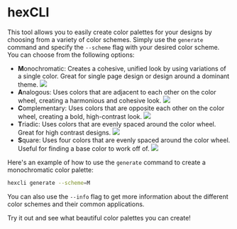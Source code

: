 # hexCLI
This tool allows you to easily create color palettes for your designs by choosing from a variety of color schemes. Simply use the `generate` command and specify the `--scheme` flag with your desired color scheme. You can choose from the following options:

- **M**onochromatic: Creates a cohesive, unified look by using variations of a single color. Great for single page design or design around a dominant theme.
**![](https://lh5.googleusercontent.com/7TFNAdwfjP1_4LMNGP37fjTHE7UY2xi_UEWuHYNVPSIdw-yXHNqJR_rwomdSY3FxBoIQjaAiq6EA29nn8KH60NWWubiYGaLO1HxD9VD1tN-IbDcz9RiQxXQ6-E7aLLUJaSpHpZ5DvcMCCJyixkw0eIEry0buSo2ynxKrdfXvA_ITduJzEJibUbwuTOu8Hw)**
- **A**nalogous: Uses colors that are adjacent to each other on the color wheel, creating a harmonious and cohesive look.
**![](https://lh5.googleusercontent.com/mhZSQL1nXVwjn0fZs3rVSxA9Za_32UIVLInnk7xoWppBNcZYxe-pt8A-xX-bZbcNovqVw2RAlPWRb9dwntLzbpO1bFvzn5hN7cNBAcd2PWpanJ62bvtfFbu--qEMKmGiZrUl6clxiONkx5Mj6rU5vsnS6YpNfcDOqe-Yvh1J7ZUsuGSZwEiOSvac6pWiBw)**
- **C**omplementary: Uses colors that are opposite each other on the color wheel, creating a bold, high-contrast look.
**![](https://lh6.googleusercontent.com/N6vJsephD1hzdC9-4iB7JjCOioa6GAYYE2U__ueCw7KbUf_XrfxofFG5UdZtrK9K3bCK6_5i_AvI5Z88F80d2ja0wC0l3VFKFtPM44d1h3AeDmOtnJSSnODQUVGN4rhQXUFq7mdFgpd43kFO1n6a77vQL1mToBibzepBeXD5EST_VvAm3eDsfdibcJK-BQ)**
- **T**riadic: Uses colors that are evenly spaced around the color wheel. Great for high contrast designs.
**![](https://lh6.googleusercontent.com/fuOVWAWKNCQG6XDTeJ9qxSreB6XdNy25mCKu5O1G1eK1N6gYJbbAakMx3Aopec6sySSP-ShgxeHZ5sHTbqM6lNrq2RmQYZOD3Hq4_YqXXh7qPtIU3789D2yPUBqj5vPOHNdIht03mQ1haPEGpBPH7UvyYF-dZMmFoITB9m4WEwGSdPNncAO_EbTLF-xSQQ)**
- **S**quare: Uses four colors that are evenly spaced around the color wheel. Useful for finding a base color to work off of.
**![](https://lh4.googleusercontent.com/sI3PM7eNSJwPSrwYfAi0VGWpFAGH6GfgvQn6XuDX9v8doWGUFOq2He3N3e9sx_dz5TCQXLYCrN6WULneNPAl6Tl_1zwMFRt2Kq444ukPXcMEPe7KrXaMtuAMGRnyaiIb84gSL4T8-hgdTn1OEtHOhcza3rYRcM-Thw8SJ7sXPXW7FiMcBO78FGqPTUz6Hw)**

Here's an example of how to use the `generate` command to create a monochromatic color palette:

```bash
hexcli generate --scheme=M
```


You can also use the `--info` flag to get more information about the different color schemes and their common applications.

Try it out and see what beautiful color palettes you can create!
